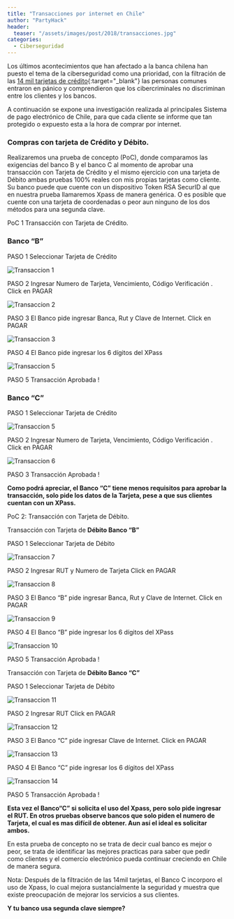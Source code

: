 ```yaml
---
title: "Transacciones por internet en Chile"
author: "PartyHack"
header: 
  teaser: "/assets/images/post/2018/transacciones.jpg"
categories:
  - Ciberseguridad
---
```


Los últimos acontecimientos que han afectado a la banca chilena han puesto el tema de la ciberseguridad como una prioridad, con la filtración de las [14 mil tarjetas de crédito](https://www.biobiochile.cl/noticias/nacional/chile/2018/07/25/hackers-filtran-documento-con-14-mil-tarjetas-de-credito-de-clientes-de-bancos-chilenos.shtml){:target="_blank"} las personas comunes entraron en pánico y comprendieron que los cibercriminales no discriminan entre los clientes y los bancos.

A continuación se expone una investigación realizada al principales Sistema de pago electrónico de Chile, para que cada cliente se informe que tan protegido o expuesto esta a la hora de comprar por internet.

### Compras con tarjeta de Crédito y Débito.

Realizaremos una prueba de concepto (PoC), donde comparamos las exigencias del banco B y el banco C al momento de aprobar una transacción con Tarjeta de Crédito y el mismo ejercicio con una tarjeta de Débito ambas pruebas 100% reales con mis propias tarjetas como cliente.
Su banco puede que cuente con un dispositivo Token RSA SecurID al que en nuestra prueba llamaremos Xpass de manera genérica. O es posible que cuente con una tarjeta de coordenadas o peor aun ninguno de los dos métodos para una segunda clave.

PoC 1 Transacción con Tarjeta de Crédito.

### Banco “B”

PASO 1 Seleccionar Tarjeta de Crédito

![Transaccion 1](/assets/images/post/2018/transacciones-B1.png)

PASO 2 Ingresar Numero de Tarjeta, Vencimiento, Código Verificación . Click en PAGAR

![Transaccion 2](/assets/images/post/2018/transacciones-B2.png)

PASO 3 El Banco pide ingresar Banca, Rut y Clave de Internet. Click en PAGAR

![Transaccion 3](/assets/images/post/2018/transacciones-B3.png)

PASO 4 El Banco pide ingresar los 6 dígitos del XPass

![Transaccion 5](/assets/images/post/2018/transacciones-B4.png)

PASO 5 Transacción Aprobada !

### Banco “C”

PASO 1 Seleccionar Tarjeta de Crédito

![Transaccion 5](/assets/images/post/2018/transacciones-B1.png)

PASO 2 Ingresar Numero de Tarjeta, Vencimiento, Código Verificación . Click en PAGAR

![Transaccion 6](/assets/images/post/2018/transacciones-C2.png)

PASO 3 Transacción Aprobada !

**Como podrá apreciar, el Banco “C” tiene menos requisitos para aprobar la transacción, solo pide los datos de la Tarjeta, pese a que sus clientes cuentan con un XPass.**

PoC 2: Transacción con Tarjeta de Débito.

Transacción con Tarjeta de **Débito Banco “B”**

PASO 1 Seleccionar Tarjeta de Débito

![Transaccion 7](/assets/images/post/2018/transacciones-B1.png)

PASO 2 Ingresar RUT y Numero de Tarjeta Click en PAGAR

![Transaccion 8](/assets/images/post/2018/transacciones-D2.png)

PASO 3 El Banco “B” pide ingresar Banca, Rut y Clave de Internet. Click en PAGAR

![Transaccion 9](/assets/images/post/2018/transacciones-D3.png)

PASO 4 El Banco “B” pide ingresar los 6 dígitos del XPass

![Transaccion 10](/assets/images/post/2018/transacciones-D4.png)

PASO 5 Transacción Aprobada !

Transacción con Tarjeta de **Débito Banco “C”**

PASO 1 Seleccionar Tarjeta de Débito

![Transaccion 11](/assets/images/post/2018/transacciones-B1.png)

PASO 2 Ingresar RUT Click en PAGAR

![Transaccion 12](/assets/images/post/2018/transacciones-E2.png)

PASO 3 El Banco “C” pide ingresar Clave de Internet. Click en PAGAR

![Transaccion 13](/assets/images/post/2018/transacciones-E3.png)

PASO 4 El Banco “C” pide ingresar los 6 dígitos del XPass

![Transaccion 14](/assets/images/post/2018/transacciones-E4.png)

PASO 5 Transacción Aprobada !

**Esta vez el Banco“C” si solicita el uso del Xpass, pero solo pide ingresar el RUT. En otros pruebas observe bancos que solo piden el numero de Tarjeta, el cual es mas difícil de obtener. Aun así el ideal es solicitar ambos.**

En esta prueba de concepto no se trata de decir cual banco es mejor o peor, se trata de identificar las mejores practicas para saber que pedir como clientes y el comercio electrónico pueda continuar creciendo en Chile de manera segura.

Nota: Después de la filtración de las 14mil tarjetas, el Banco C incorporo el uso de Xpass, lo cual mejora sustancialmente la seguridad y muestra que existe preocupación de mejorar los servicios a sus clientes.

**Y tu banco usa segunda clave siempre?**
